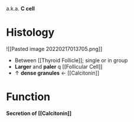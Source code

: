 a.k.a. **C cell**

# Histology

![[Pasted image 20220217013705.png]]

- Between [[Thyroid Follicle]]; single or in group
- **Larger** and **paler** q [[Follicular Cell]]
- ↑ **dense granules** ← [[Calcitonin]] 

# Function
**Secretion of [[Calcitonin]]**